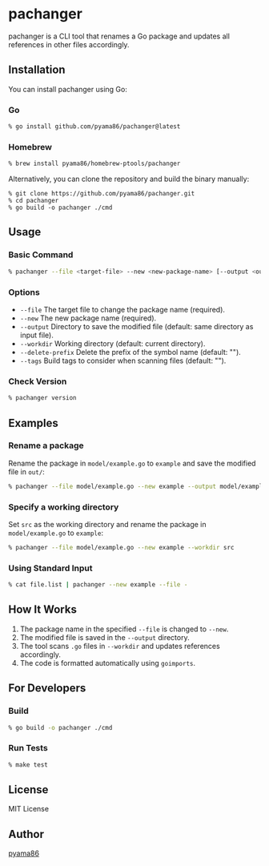 # pachanger

pachanger is a CLI tool that renames a Go package and updates all references in other files accordingly.

## Installation

You can install pachanger using Go:

### Go
```sh
% go install github.com/pyama86/pachanger@latest
```

### Homebrew
```sh
% brew install pyama86/homebrew-ptools/pachanger
```

Alternatively, you can clone the repository and build the binary manually:

```
% git clone https://github.com/pyama86/pachanger.git
% cd pachanger
% go build -o pachanger ./cmd
```

## Usage

### Basic Command

```sh
% pachanger --file <target-file> --new <new-package-name> [--output <output-directory>] [--workdir <working-directory>]
```

### Options

- `--file`    The target file to change the package name (required).
- `--new`     The new package name (required).
- `--output`  Directory to save the modified file (default: same directory as input file).
- `--workdir` Working directory (default: current directory).
- `--delete-prefix` Delete the prefix of the symbol name (default: "").
- `--tags`    Build tags to consider when scanning files (default: "").

### Check Version

```sh
% pachanger version
```

## Examples

### Rename a package

Rename the package in `model/example.go` to `example` and save the modified file in `out/`:

```sh
% pachanger --file model/example.go --new example --output model/example
```

### Specify a working directory

Set `src` as the working directory and rename the package in `model/example.go` to `example`:

```sh
% pachanger --file model/example.go --new example --workdir src
```

### Using Standard Input

```sh
% cat file.list | pachanger --new example --file -
```

## How It Works

1. The package name in the specified `--file` is changed to `--new`.
2. The modified file is saved in the `--output` directory.
3. The tool scans `.go` files in `--workdir` and updates references accordingly.
4. The code is formatted automatically using `goimports`.

## For Developers

### Build

```sh
% go build -o pachanger ./cmd
```

### Run Tests

```sh
% make test
```

## License

MIT License

## Author

[pyama86](https://github.com/pyama86)
